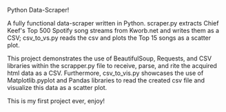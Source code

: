 Python Data-Scraper! 

A fully functional data-scraper written in Python. scraper.py extracts Chief Keef's Top 500 Spotify song streams from Kworb.net and writes them as a CSV; csv_to_vs.py reads the csv and plots the Top 15 songs as a scatter plot.

This project demonstrates the use of BeautifulSoup, Requests, and CSV libraries within the scrapper.py file to receive, parse, and rite the acquired html data as a CSV. Furthermore, csv_to_vis.py showcases the use of Matplotlib.pyplot and Pandas libraries to read the created csv file and visualize this data as a scatter plot. 

This is my first project ever, enjoy!
